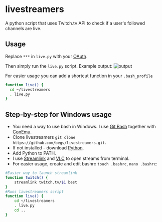 # livestreamers
A python script that uses Twitch.tv API to check if a user's followed channels are live.

## Usage
Replace ```***``` in ```live.py``` with your [OAuth](https://twitchapps.com/tmi/). 

Then simply run the ```live.py``` script. Example output:
![output](https://puu.sh/ysDHl/533d20b5df.png)


For easier usage you can add a shortcut function in your ```.bash_profile```
```bash
function live() {
  cd ~/livestreamers
  . live.py
}
```
## Step-by-step for Windows usage
* You need a way to use bash in Windows. I use [Git Bash](https://git-scm.com/downloads) together with [ConEmu](https://conemu.github.io/).
* Clone livestreamers ```git clone https://github.com/begs/livestreamers.git```.
* If not installed - download [Python](https://www.python.org/download/releases/2.7/).
* Add Python to PATH. 
* I use [Streamlink](https://github.com/streamlink/streamlink/releases) and [VLC](https://www.videolan.org/vlc/download-windows.nb.html) to open streams from terminal.
* For easier usage, create and edit bashrc ```touch .bashrc```, ```nano .bashrc```:
```bash
#Easier way to launch streamlink
function twitch() {
    streamlink twitch.tv/$1 best
}
#Runs livestreamers script
function live() {
	cd ~/livestreamers
	. live.py
	cd ..
}
```
